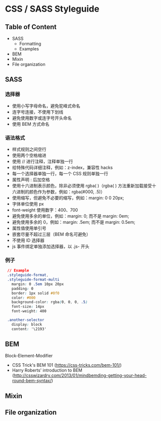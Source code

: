 # CSS / SASS Styleguide

## Table of Content

- SASS
  - Formatting
  - Examples
- BEM
- Mixin
- File organization


## SASS

### 选择器

- 使用小写字母命名，避免驼峰式命名
- 连字号连接，不使用下划线
- 避免使用数字或连字号开头命名
- 使用 BEM 方式命名


### 语法格式

- 样式规则之间空行
- 使用两个空格缩进
- 使用 // 进行注释，注释单独一行
- 给特殊代码详细注释，例如：z-index，兼容性 hacks
- 每一个选择器单独一行，每一个 CSS 规则单独一行
- 属性声明 : 后加空格
- 使用十六进制表示颜色，除非必须使用 rgba( )（rgba( ) 方法重新加载接受十六进制的颜色作为参数，例如：rgba(#000, .5)）
- 使用缩写，但避免不必要的缩写，例如：margin: 0 0 20px;
- 字体单位使用 px
- font-weight 使用数字：400、700
- 避免使用多余的单位，例如：margin: 0; 而不是 margin: 0em;
- 避免使用多余的 0，例如：margin: .5em; 而不是 margin: 0.5em;
- 属性值使用单引号
- 嵌套尽量不超过三层（BEM 命名可避免）
- 不使用 ID 选择器
- js 事件绑定单独添加选择器，以 .js- 开头

### 例子

``` CSS
 // Example
 .styleguide-format,
 .styleguide-format-multi
   margin: 0 .5em 10px 20px
   padding: 0
   border: 1px solid #0f0
   color: #000
   background-color: rgba(0, 0, 0, .5)
   font-size: 14px
   font-weight: 400

 .another-selector
   display: block
   content: '\2193'
```


## BEM

Block-Element-Modifier

- CSS Trick's BEM 101 (https://css-tricks.com/bem-101/)
- Harry Roberts' introduction to BEM (http://csswizardry.com/2013/01/mindbemding-getting-your-head-round-bem-syntax/)


## Mixin

## File organization
